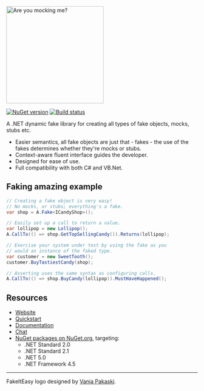 <img src="https://fakeiteasy.github.io/img/fakeiteasy_logo_512.png" width="256px" alt="Are you mocking me?" />

[![NuGet version](https://img.shields.io/nuget/v/FakeItEasy.svg?style=flat)](https://www.nuget.org/packages/FakeItEasy)
[![Build status](https://github.com/FakeItEasy/FakeItEasy/actions/workflows/ci.yml/badge.svg?branch=master)](https://github.com/FakeItEasy/FakeItEasy/actions/workflows/ci.yml?query=branch%3Amaster)

A .NET dynamic fake library for creating all types of fake objects, mocks, stubs etc.

* Easier semantics, all fake objects are just that - fakes - the use of the fakes determines whether they're mocks or stubs.
* Context-aware fluent interface guides the developer.
* Designed for ease of use.
* Full compatibility with both C# and VB.Net.

## Faking amazing example

```c#
// Creating a fake object is very easy!
// No mocks, or stubs; everything's a fake.
var shop = A.Fake<ICandyShop>();

// Easily set up a call to return a value.
var lollipop = new Lollipop();
A.CallTo(() => shop.GetTopSellingCandy()).Returns(lollipop);

// Exercise your system under test by using the fake as you
// would an instance of the faked type.
var customer = new SweetTooth();
customer.BuyTastiestCandy(shop);

// Asserting uses the same syntax as configuring calls.
A.CallTo(() => shop.BuyCandy(lollipop)).MustHaveHappened();
```

## Resources

* [Website](https://fakeiteasy.github.io/)
* [Quickstart](https://fakeiteasy.github.io/docs/stable/quickstart/)
* [Documentation](https://fakeiteasy.github.io/docs/stable/)
* [Chat](https://gitter.im/FakeItEasy/FakeItEasy)
* [NuGet packages on NuGet.org](https://www.nuget.org/profiles/FakeItEasy "FakeItEasy's packages on NuGet.org"), targeting:
  * .NET Standard 2.0
  * .NET Standard 2.1
  * .NET 5.0
  * .NET Framework 4.5

---

FakeItEasy logo designed by [Vanja Pakaski](https://github.com/vanpak).
